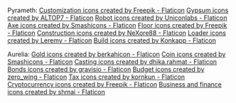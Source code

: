 Pyrameth:
  <a href="https://www.flaticon.com/free-icons/customization" title="customization icons">Customization icons created by Freepik - Flaticon</a>
  <a href="https://www.flaticon.com/free-icons/gypsum" title="gypsum icons">Gypsum icons created by ALTOP7 - Flaticon</a>
  <a href="https://www.flaticon.com/free-icons/robot" title="robot icons">Robot icons created by Uniconlabs - Flaticon</a>
  <a href="https://www.flaticon.com/free-icons/axe" title="axe icons">Axe icons created by Smashicons - Flaticon</a>
  <a href="https://www.flaticon.com/free-icons/floor" title="floor icons">Floor icons created by Freepik - Flaticon</a>
  <a href="https://www.flaticon.com/free-icons/construction" title="construction icons">Construction icons created by NeXore88 - Flaticon</a>
  <a href="https://www.flaticon.com/free-icons/loader" title="loader icons">Loader icons created by Leremy - Flaticon</a>
  <a href="https://www.flaticon.com/free-icons/build" title="build icons">Build icons created by Konkapp - Flaticon</a>

Aurelia:
 <a href="https://www.flaticon.com/free-icons/gold" title="gold icons">Gold icons created by berkahicon - Flaticon</a>
 <a href="https://www.flaticon.com/free-icons/coin" title="coin icons">Coin icons created by Smashicons - Flaticon</a>
 <a href="https://www.flaticon.com/free-icons/casting" title="casting icons">Casting icons created by dhika.rahmat  - Flaticon</a>
 <a href="https://www.flaticon.com/free-icons/bonds" title="bonds icons">Bonds icons created by gravisio - Flaticon</a>
 <a href="https://www.flaticon.com/free-icons/budget" title="budget icons">Budget icons created by zero_wing - Flaticon</a>
 <a href="https://www.flaticon.com/free-icons/tax" title="tax icons">Tax icons created by kornkun - Flaticon</a>
 <a href="https://www.flaticon.com/free-icons/cryptocurrency" title="cryptocurrency icons">Cryptocurrency icons created by Freepik - Flaticon</a>
 <a href="https://www.flaticon.com/free-icons/business-and-finance" title="business and finance icons">Business and finance icons created by shmai - Flaticon</a>
